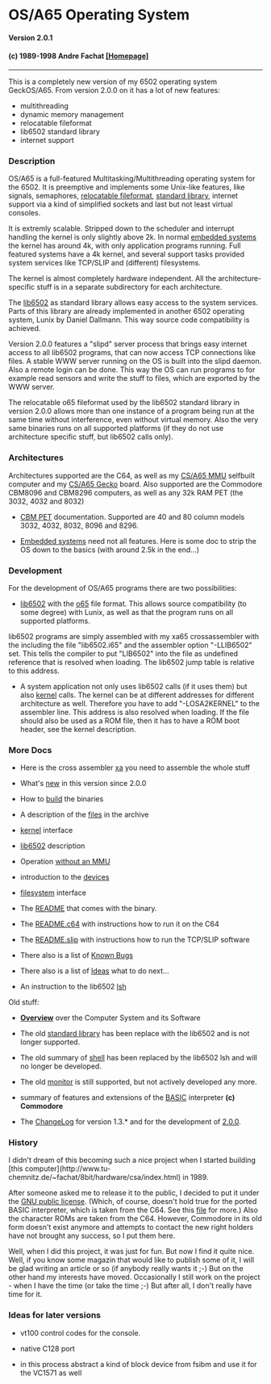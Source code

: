 # OS/A65 Operating System

#### Version 2.0.1
#### (c) 1989-1998 Andre Fachat [[Homepage]](http://www.tu-chemnitz.de/~fachat/index.html)

* * *

This is a completely new version of my 6502 operating system GeckOS/A65. From
version 2.0.0 on it has a lot of new features:

  * multithreading
  * dynamic memory management
  * relocatable fileformat
  * lib6502 standard library
  * internet support

### Description

OS/A65 is a full-featured Multitasking/Multithreading operating system for the
6502. It is preemptive and implements some Unix-like features, like signals,
semaphores, [relocatable fileformat](fileformat.md), [standard
library](lib6502.md), internet support via a kind of simplified sockets and
last but not least virtual consoles.

It is extremly scalable. Stripped down to the scheduler and interrupt handling
the kernel is only slightly above 2k. In normal [embedded
systems](embedded.md) the kernel has around 4k, with only application
programs running. Full featured systems have a 4k kernel, and several support
tasks provided system services like TCP/SLIP and (different) filesystems.

The kernel is almost completely hardware independent. All the architecture-
specific stuff is in a separate subdirectory for each architecture.

The [lib6502](lib6502.md) as standard library allows easy access to the
system services. Parts of this library are already implemented in another 6502
operating system, Lunix by Daniel Dallmann. This way source code compatibility
is achieved.

Version 2.0.0 features a "slipd" server process that brings easy internet
access to all lib6502 programs, that can now access TCP connections like
files. A stable WWW server running on the OS is built into the slipd daemon.
Also a remote login can be done. This way the OS can run programs to for
example read sensors and write the stuff to files, which are exported by the
WWW server.

The relocatable o65 fileformat used by the lib6502 standard library in version
2.0.0 allows more than one instance of a program being run at the same time
without interference, even without virtual memory. Also the very same binaries
runs on all supported platforms (if they do not use architecture specific
stuff, but lib6502 calls only).

### Architectures

Architectures supported are the C64, as well as my [CS/A65 MMU](http://www.tu-chemnitz.de/~fachat/8bit/hardware/csa/index.html) selfbuilt computer and my
[CS/A65 Gecko](http://www.tu-chemnitz.de/~fachat/8bit/hardware/gecko/index.html) board. Also supported are
the Commodore CBM8096 and CBM8296 computers, as well as any 32k RAM PET (the
3032, 4032 and 8032)

  * [CBM PET](cbm8x96.md) documentation. Supported are 40 and 80 column models 3032, 4032, 8032, 8096 and 8296.

  * [Embedded systems](embedded.md) need not all features. Here is some doc to strip the OS down to the basics (with around 2.5k in the end...)

### Development

For the development of OS/A65 programs there are two possibilities:

  * [lib6502](lib6502.md) with the [o65](fileformat.md) file format. This allows source compatibility (to some degree) with Lunix, as well as that the program runs on all supported platforms.

lib6502 programs are simply assembled with my xa65 crossassembler with the
including the file "lib6502.i65" and the assembler option "-LLIB6502" set.
This tells the compiler to put "LIB6502" into the file as undefined reference
that is resolved when loading. The lib6502 jump table is relative to this
address.

  * A system application not only uses lib6502 calls (if it uses them) but also [kernel](kernel.md) calls. The kernel can be at different addresses for different architecture as well. Therefore you have to add "-LOSA2KERNEL" to the assembler line. This address is also resolved when loading. If the file should also be used as a ROM file, then it has to have a ROM boot header, see the kernel description.

### More Docs

  * Here is the cross assembler [xa](http://www.tu-chemnitz.de/~fachat/8bit/cross/xa/index.html) you need to assemble the whole stuff

  * What's [new](LOG-2.0) in this version since 2.0.0

  * How to [build](build.md) the binaries

  * A description of the [files](files.txt) in the archive

  * [kernel](kernel.md) interface

  * [lib6502](lib6502.md) description

  * Operation [without an MMU](nommu.md)

  * introduction to the [devices](devices.md)

  * [filesystem](filesystems.md) interface

  * The [README](README) that comes with the binary.

  * The [README.c64](README.c64) with instructions how to run it on the C64

  * The [README.slip](README.slip) with instructions how to run the TCP/SLIP software

  * There also is a list of [Known Bugs](BUGS)

  * There also is a list of [Ideas](IDEAS) what to do next...

  * An instruction to the lib6502 [lsh](README.lsh)

Old stuff:

  * [**Overview**](oa1.md) over the Computer System and its Software

  * The old [standard library](oldlib.md) has been replace with the lib6502 and is not longer supported.

  * The old summary of [shell](shell.md) has been replaced by the lib6502 lsh and will no longer be developed.

  * The old [monitor](mon.md) is still supported, but not actively developed any more.

  * summary of features and extensions of the [BASIC](basic.md) interpreter **(c) Commodore**

  * The [ChangeLog](LOG-1.3) for version 1.3.* and for the development of [2.0.0](LOG-pre-2.0).

### History

I didn't dream of this becoming such a nice project when I started building
[this computer](http://www.tu-
chemnitz.de/~fachat/8bit/hardware/csa/index.html) in 1989.

After someone asked me to release it to the public, I decided to put it under
the [GNU public license](COPYING). (Which, of course, doesn't hold true for
the ported BASIC interpreter, which is taken from the C64. See this
[file](basic.md) for more.) Also the character ROMs are taken from the C64.
However, Commodore in its old form doesn't exist anymore and attempts to
contact the new right holders have not brought any success, so I put them
here.

Well, when I did this project, it was just for fun. But now I find it quite
nice. Well, if you know some magazin that would like to publish some of it, I
will be glad writing an article or so (if anybody really wants it ;-)
But on the other hand my interests have moved. Occasionally I still work on
the project - when I have the time (or take the time ;-)
But after all, I don't really have time for it.

### Ideas for later versions

  * vt100 control codes for the console.

  * native C128 port

  * in this process abstract a kind of block device from fsibm and use it for the VC1571 as well
